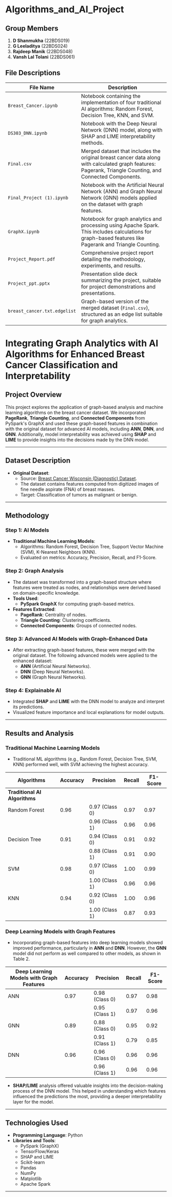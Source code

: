 # Algorithms_and_AI_Project
## Group Members
1. **D Shanmukha** (22BDS019)  
2. **G Leeladitya** (22BDS024)  
3. **Rajdeep Manik** (22BDS048)  
4. **Vansh Lal Tolani** (22BDS061)

## File Descriptions

| **File Name**                | **Description** |
|------------------------------|-----------------|
| `Breast_Cancer.ipynb`        | Notebook containing the implementation of four traditional AI algorithms: Random Forest, Decision Tree, KNN, and SVM. |
| `DS303_DNN.ipynb`            | Notebook with the Deep Neural Network (DNN) model, along with SHAP and LIME interpretability methods. |
| `Final.csv`                  | Merged dataset that includes the original breast cancer data along with calculated graph features: Pagerank, Triangle Counting, and Connected Components. |
| `Final_Project (1).ipynb`    | Notebook with the Artificial Neural Network (ANN) and Graph Neural Network (GNN) models applied on the dataset with graph features. |
| `GraphX.ipynb`               | Notebook for graph analytics and processing using Apache Spark. This includes calculations for graph-based features like Pagerank and Triangle Counting. |
| `Project_Report.pdf`         | Comprehensive project report detailing the methodology, experiments, and results. |
| `Project_ppt.pptx`           | Presentation slide deck summarizing the project, suitable for project demonstrations and presentations. |
| `breast_cancer.txt.edgelist` | Graph-based version of the merged dataset (`Final.csv`), structured as an edge list suitable for graph analytics. |

# Integrating Graph Analytics with AI Algorithms for Enhanced Breast Cancer Classification and Interpretability 

## Project Overview
This project explores the application of graph-based analysis and machine learning algorithms on the breast cancer dataset. We incorporated **PageRank**, **Triangle Counting**, and **Connected Components** from PySpark's GraphX and used these graph-based features in combination with the original dataset for advanced AI models, including **ANN**, **DNN**, and **GNN**. Additionally, model interpretability was achieved using **SHAP** and **LIME** to provide insights into the decisions made by the DNN model.

---

## Dataset Description
- **Original Dataset**:  
  - Source: [Breast Cancer Wisconsin (Diagnostic) Dataset](https://www.kaggle.com/datasets/uciml/breast-cancer-wisconsin-data).  
  - The dataset contains features computed from digitized images of fine needle aspirate (FNA) of breast masses.  
  - Target: Classification of tumors as malignant or benign.  

---

## Methodology

### Step 1: AI Models
- **Traditional Machine Learning Models**:  
  - Algorithms: Random Forest, Decision Tree, Support Vector Machine (SVM), K-Nearest Neighbors (KNN).  
  - Evaluated on metrics: Accuracy, Precision, Recall, and F1-Score.  

### Step 2: Graph Analysis
- The dataset was transformed into a graph-based structure where features were treated as nodes, and relationships were derived based on domain-specific knowledge.
- **Tools Used**:  
  - **PySpark GraphX** for computing graph-based metrics.  
- **Features Extracted**:  
  - **PageRank**: Centrality of nodes.  
  - **Triangle Counting**: Clustering coefficients.  
  - **Connected Components**: Groups of connected nodes.  

### Step 3: Advanced AI Models with Graph-Enhanced Data
- After extracting graph-based features, these were merged with the original dataset. The following advanced models were applied to the enhanced dataset:  
  - **ANN** (Artificial Neural Networks).  
  - **DNN** (Deep Neural Networks).  
  - **GNN** (Graph Neural Networks).  

### Step 4: Explainable AI
- Integrated **SHAP** and **LIME** with the DNN model to analyze and interpret its predictions.  
- Visualized feature importance and local explanations for model outputs.  

---

## Results and Analysis

### Traditional Machine Learning Models
- Traditional ML algorithms (e.g., Random Forest, Decision Tree, SVM, KNN) performed well, with SVM achieving the highest accuracy.

| **Algorithms**                     | **Accuracy** | **Precision**          | **Recall** | **F1-Score** |
|------------------------------------|--------------|------------------------|------------|--------------|
| **Traditional AI Algorithms**      |              |                        |            |              |
| Random Forest                      | 0.96         | 0.97 (Class 0)         | 0.97       | 0.97         |
|                                    |              | 0.96 (Class 1)         | 0.96       | 0.96         |
| Decision Tree                      | 0.91         | 0.94 (Class 0)         | 0.91       | 0.92         |
|                                    |              | 0.88 (Class 1)         | 0.91       | 0.90         |
| SVM                                | 0.98         | 0.97 (Class 0)         | 1.00       | 0.99         |
|                                    |              | 1.00 (Class 1)         | 0.96       | 0.96         |
| KNN                                | 0.94         | 0.92 (Class 0)         | 1.00       | 0.96         |
|                                    |              | 1.00 (Class 1)         | 0.87       | 0.93         |

### Deep Learning Models with Graph Features
- Incorporating graph-based features into deep learning models showed improved performance, particularly in **ANN** and **DNN**. However, the **GNN** model did not perform as well compared to other models, as shown in Table 2.

| **Deep Learning Models with Graph Features** | **Accuracy** | **Precision**          | **Recall** | **F1-Score** |
|---------------------------------------------|--------------|------------------------|------------|--------------|
| ANN                                         | 0.97         | 0.98 (Class 0)         | 0.97       | 0.98         |
|                                              |              | 0.95 (Class 1)         |  0.97     | 0.96         |
| GNN                                         | 0.89         | 0.88 (Class 0)         | 0.95       | 0.92         |
|                                              |              | 0.91 (Class 1)         | 0.79      | 0.85         |
| DNN                                         | 0.96         | 0.96 (Class 0)         | 0.96       | 0.96         |
|                                              |              | 0.96 (Class 1)         | 0.96       | 0.96        |

- **SHAP/LIME** analysis offered valuable insights into the decision-making process of the DNN model. This helped in understanding which features influenced the predictions the most, providing a deeper interpretability layer for the model.

---

## Technologies Used
- **Programming Language**: Python  
- **Libraries and Tools**:  
  - PySpark (GraphX)  
  - TensorFlow/Keras  
  - SHAP and LIME  
  - Scikit-learn  
  - Pandas  
  - NumPy  
  - Matplotlib  
  - Apache Spark  

---

